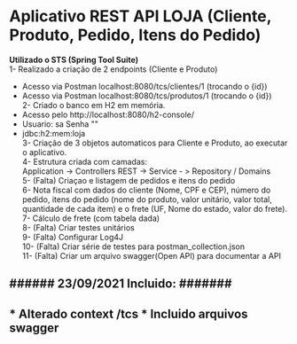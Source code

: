 # Aplicativo REST API LOJA (Cliente, Produto, Pedido, Itens do Pedido)
 <b>Utilizado o STS (Spring Tool Suite)</b><br>
  1- Realizado a criação de 2 endpoints (Cliente e Produto)
  * Acesso via Postman localhost:8080/tcs/clientes/1   (trocando o {id})
  * Acesso via Postman localhost:8080/tcs/produtos/1   (trocando o {id})<br>
  2- Criado o banco em  H2 em memória.
  * Acesso pelo http://localhost:8080/h2-console/   
  * Usuario: sa Senha ""
  * jdbc:h2:mem:loja<br>
  3- Criação de 3 objetos automaticos para Cliente e Produto, ao executar o aplicativo.<br>
  4- Estrutura criada com camadas:<br>
  Application -> Controllers REST -> Service - > Repository / Domains<br>
  5- (Falta) Criaçao e listagem de pedidos e itens do pedido<br>
  6- Nota fiscal com dados do cliente (Nome, CPF e CEP), número do pedido, itens do pedido (nome do produto, valor unitário, valor total, quantidade de cada item) e o frete (UF, Nome do estado, valor do frete).<br>
  7- Cálculo de frete (com tabela dada)<br>
  8- (Falta) Criar testes unitários<br>
  9- (Falta) Configurar Log4J<br>
  10- (Falta) Criar série de testes para postman_collection.json<br>
  11- (Falta) Criar um arquivo swagger(Open API) para documentar a API<br>
  
  <h2> ###### 23/09/2021 Incluido: #######<h2>
  * Alterado context /tcs
  * Incluido arquivos swagger
  
